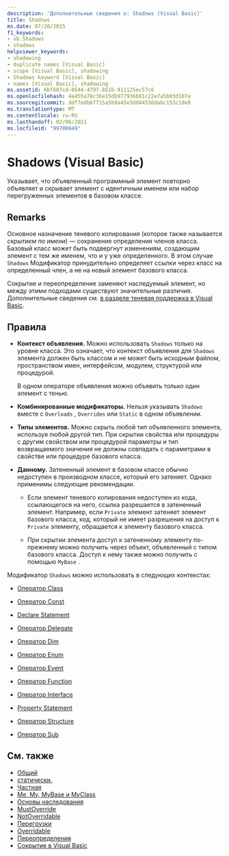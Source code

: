 ```yaml
---
description: 'Дополнительные сведения о: Shadows (Visual Basic)'
title: Shadows
ms.date: 07/20/2015
f1_keywords:
- vb.Shadows
- shadows
helpviewer_keywords:
- shadowing
- duplicate names [Visual Basic]
- scope [Visual Basic], shadowing
- Shadows keyword [Visual Basic]
- names [Visual Basic], shadowing
ms.assetid: 6bf687cd-0544-4797-b51b-911125ec57c6
ms.openlocfilehash: 4a455a78c36e15db977936b81c22e7a5b03d107e
ms.sourcegitcommit: ddf7edb67715a5b9a45e3dd44536dabc153c1de0
ms.translationtype: MT
ms.contentlocale: ru-RU
ms.lasthandoff: 02/06/2021
ms.locfileid: "99700849"
---
```

# <a name="shadows-visual-basic"></a>Shadows (Visual Basic)

Указывает, что объявленный программный элемент повторно объявляет и скрывает элемент с идентичным именем или набор перегруженных элементов в базовом классе.

## <a name="remarks"></a>Remarks

Основное назначение теневого копирования (которое также называется *скрытием по имени*) — сохранение определения членов класса. Базовый класс может быть подвергнут изменениям, создающим элемент с тем же именем, что и у уже определенного. В этом случае `Shadows` Модификатор принудительно определяет ссылки через класс на определенный член, а не на новый элемент базового класса.

Сокрытие и переопределение заменяют наследуемый элемент, но между этими подходами существуют значительные различия. Дополнительные сведения см. [в разделе теневая поддержка в Visual Basic](../../programming-guide/language-features/declared-elements/shadowing.md).

## <a name="rules"></a>Правила

- **Контекст объявления.** Можно использовать `Shadows` только на уровне класса. Это означает, что контекст объявления для `Shadows` элемента должен быть классом и не может быть исходным файлом, пространством имен, интерфейсом, модулем, структурой или процедурой.

  В одном операторе объявления можно объявить только один элемент с тенью.

- **Комбинированные модификаторы.** Нельзя указывать `Shadows` вместе с `Overloads` , `Overrides` или `Static` в одном объявлении.

- **Типы элементов.** Можно скрыть любой тип объявленного элемента, используя любой другой тип. При скрытии свойства или процедуры с другим свойством или процедурой параметры и тип возвращаемого значения не должны совпадать с параметрами в свойстве или процедуре базового класса.

- **Данному.** Затененный элемент в базовом классе обычно недоступен в производном классе, который его затеняет. Однако применимы следующие рекомендации.

  - Если элемент теневого копирования недоступен из кода, ссылающегося на него, ссылка разрешается в затененный элемент. Например, если `Private` элемент затеняет элемент базового класса, код, который не имеет разрешения на доступ к `Private` элементу, обращается к элементу базового класса.

  - При скрытии элемента доступ к затененному элементу по-прежнему можно получить через объект, объявленный с типом базового класса. Доступ к нему также можно получить с помощью `MyBase` .

Модификатор `Shadows` можно использовать в следующих контекстах:

- [Оператор Class](../statements/class-statement.md)

- [Оператор Const](../statements/const-statement.md)

- [Declare Statement](../statements/declare-statement.md)

- [Оператор Delegate](../statements/delegate-statement.md)

- [Оператор Dim](../statements/dim-statement.md)

- [Оператор Enum](../statements/enum-statement.md)

- [Оператор Event](../statements/event-statement.md)

- [Оператор Function](../statements/function-statement.md)

- [Оператор Interface](../statements/interface-statement.md)

- [Property Statement](../statements/property-statement.md)

- [Оператор Structure](../statements/structure-statement.md)

- [Оператор Sub](../statements/sub-statement.md)

## <a name="see-also"></a>См. также

- [Общий](shared.md)
- [статически.](static.md)
- [Частная](private.md)
- [Me, My, MyBase и MyClass](../../programming-guide/program-structure/me-my-mybase-and-myclass.md)
- [Основы наследования](../../programming-guide/language-features/objects-and-classes/inheritance-basics.md)
- [MustOverride](mustoverride.md)
- [NotOverridable](notoverridable.md)
- [Перегрузки](overloads.md)
- [Overridable](overridable.md)
- [Переопределения](overrides.md)
- [Сокрытие в Visual Basic](../../programming-guide/language-features/declared-elements/shadowing.md)
